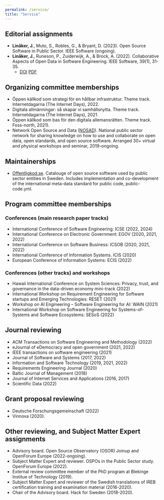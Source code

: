 ```yaml
---
permalink: /service/
title: "Service"
---
```

## Editorial assignments
* **Linåker, J.**, Muto, S., Robles, G., & Bryant, D. (2023). Open Source Software in Public Sector. IEEE Software (ongoing).
* **Linåker, J.**, Runeson, P., Zuiderwijk, A., & Brock, A. (2022). Collaborative Aspects of Open Data in Software Engineering. IEEE Software, 39(1), 31-35.
  - <i class="ai ai-doi-square"></i> [DOI](https://doi.org/10.1109/MS.2021.3118123) <i class="fa fa-file-pdf"></i> [PDF](https://arxiv.org/ftp/arxiv/papers/2208/2208.00488.pdf)

## Organizing committee memberships
* Öppen källkod som strategi för en hållbar infrastruktur. Theme track. Internetdagarna (The Internet Days), 2022.
* Digitala allmänningar: så skapar vi samhällsnytta. Theme track. Internetdagarna (The Internet Days), 2021.
* Öppen källkod som bas för den digitala allemansrätten. Theme track. Foss-north, 2021).
* Network Open Source and Data ([NOSAD](https://nosad.se)). National public sector network for sharing knowledge on how to use and collaborate on open data, open standards, and open source software. Arranged 30+ virtual and physical workshops and seminar, 2019-ongoing.

## Maintainerships
* [Offentligkod.se](https://offentligkod.se). Catalouge of open source software used by public sector entities in Sweden. Includes implementation and co-development of the international meta-data standard for public code, public-code.yml.

## Program committee memberships

### Conferences (main research paper tracks)
* International Conference of Software Engineering: ICSE (2022, 2024)
* International Conference on Electronic Government: EGOV (2020, 2021, 2022)
* International Conference on Software Business: ICSOB (2020, 2021, 2022)
* International Conference of Information Systems. ICIS (2020)
* European Conference of Information Systems: ECIS (2022)

### Conferences (other tracks) and workshops
* Hawaii International Conference on System Sciences: Privacy, trust, and governance in the data-driven economy mini-track (2022)
* International Workshop on Requirement Engineering for Software startups and Emerging Technologies: RESET (2021)
* Workshop on AI Engineering – Software Engineering for AI: WAIN (2021)
* International Workshop on Software Engineering for Systems-of-Systems and Software Ecosystems: SESoS (2022)

## Journal reviewing
* ACM Transactions on Software Engineering and Methodology (2022)
* eJournal of eDemocracy and open government (2021, 2022)
* IEEE transactions on software engineering (2021)
* Journal of Software and Systems (2017, 2022)
* Information and Software Technology (2019, 2021, 2022)
* Requirements Engineering Journal (2020)
* Baltic Journal of Management (2018)
* Journal of Internet Services and Applications (2016, 2017)
* Scientific Data (2022)

## Grant proposal reviewing
* Deutsche Forschungsgemeinschaft (2022)
* Vinnova (2020).

## Other reviewing, and Subject Matter Expert assignments
* Advisory board. Open Source Observatory (OSOR) Joinup and OpenForum Europe (2022-ongoing).
* Subject Matter Expert and reviewer. OSPOs in the Public Sector study. OpenForum Europe (2022).
* External review committee member of the PhD program at Blekinge Institue of Technology (2019).
* Subject Matter Expert and reviewer of the Swedish translations of IREB certification training and examination material (2016-2020).
* Chair of the Advisory board. Hack for Sweden (2018-2020).
